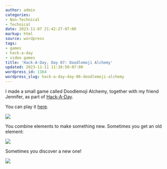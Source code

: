 ```yaml
---
author: admin
categories:
- Non-Technical
- Technical
date: 2023-11-07 21:42:27-07:00
markup: html
source: wordpress
tags:
- games
- hack-a-day
- video games
title: 'Hack-A-Day, Day 07: Doodlemoji Alchemy'
updated: 2023-11-11 11:38:50-07:00
wordpress_id: 1164
wordpress_slug: hack-a-day-day-06-doodlemoji-alchemy
---
```

I made a small game called Doodlemoji Alchemy, together with my friend Jennifer, as part of [Hack-A-Day](https://za3k.com/hackaday).

You can play it [here](https://za3k.github.io/ha3k-07-doodle-alchemy/).

[![](https://blog.za3k.com/wp-content/uploads/2023/11/equation.png)](https://za3k.github.io/ha3k-07-doodle-alchemy/)

You combine elements to make something new. Sometimes you get an old element:

[![](https://blog.za3k.com/wp-content/uploads/2023/11/choice.png)](https://za3k.github.io/ha3k-07-doodle-alchemy/)

Sometimes you discover a new one!

[![](https://blog.za3k.com/wp-content/uploads/2023/11/main.png)](https://za3k.github.io/ha3k-07-doodle-alchemy/)
